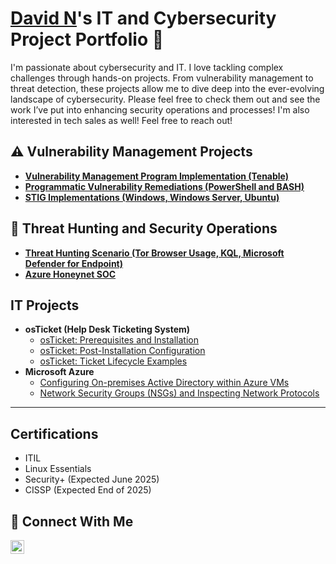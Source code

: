 # <a href="https://www.linkedin.com/in/">David N</a>'s IT and Cybersecurity Project Portfolio 🔐

I'm passionate about cybersecurity and IT. I love tackling complex challenges through hands-on projects. From vulnerability management to threat detection, these projects allow me to dive deep into the ever-evolving landscape of cybersecurity. Please feel free to check them out and see the work I’ve put into enhancing security operations and processes! I'm also interested in tech sales as well! Feel free to reach out!


## ⚠️ Vulnerability Management Projects

- **[Vulnerability Management Program Implementation (Tenable)](https://github.com/davidn-works/vulnerability-management)**
- **[Programmatic Vulnerability Remediations (PowerShell and BASH)](https://github.com/davidn-works/vulnerability-remediations)**
- **[STIG Implementations (Windows, Windows Server, Ubuntu)](https://github.com/davidn-works/STIGS)**

## 🚨 Threat Hunting and Security Operations

- **[Threat Hunting Scenario (Tor Browser Usage, KQL, Microsoft Defender for Endpoint)](https://github.com/davidn-works/threat-hunting-scenario-tor)**
- **[Azure Honeynet SOC](https://github.com/davidn-works/azure-honeynet-soc)**

## IT Projects

- <b>osTicket (Help Desk Ticketing System)</b>
  - [osTicket: Prerequisites and Installation](https://github.com/davidn-works/osticket-prerequisites)
  - [osTicket: Post-Installation Configuration](https://github.com/davidn-works/osticket-postinstall/blob/main/README.md)
  - [osTicket: Ticket Lifecycle Examples](https://github.com/davidn-works/osticket-lifecycle)
- <b>Microsoft Azure</b>
  - [Configuring On-premises Active Directory within Azure VMs](https://github.com/davidn-works/activedirectorysetup)
  - [Network Security Groups (NSGs) and Inspecting Network Protocols]()
<hr/>

## Certifications
- ITIL
- Linux Essentials
- Security+ (Expected June 2025)
- CISSP (Expected End of 2025)

## 🤳 Connect With Me

[<img align="left" alt="___________ | LinkedIn" width="22px" src="https://cdn.jsdelivr.net/npm/simple-icons@v3/icons/linkedin.svg" />][linkedin]

[LinkedIn]: https://www.linkedin.com/in/david-n-1a45762a5


<!--
<img width="35" alt="image" src="https://github.com/user-attachments/assets/2f41c7cd-5ea8-4475-b451-a37161b6c3fb"> 
<img width="35" alt="image" src="https://github.com/user-attachments/assets/77649969-9910-4994-8b96-74a116cfb2a8">
-->
